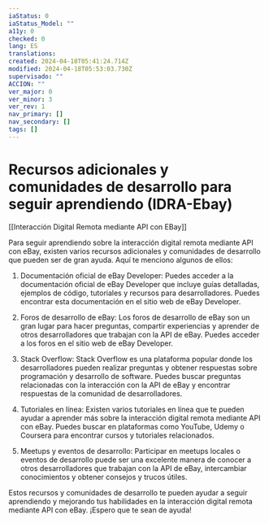 ```yaml
---
iaStatus: 0
iaStatus_Model: ""
a11y: 0
checked: 0
lang: ES
translations: 
created: 2024-04-18T05:41:24.714Z
modified: 2024-04-18T05:53:03.730Z
supervisado: ""
ACCION: ""
ver_major: 0
ver_minor: 3
ver_rev: 1
nav_primary: []
nav_secondary: []
tags: []
---
```

# Recursos adicionales y comunidades de desarrollo para seguir aprendiendo (IDRA-Ebay)

[[Interacción Digital Remota mediante API con EBay]]

Para seguir aprendiendo sobre la interacción digital remota mediante API con eBay, existen varios recursos adicionales y comunidades de desarrollo que pueden ser de gran ayuda. Aquí te menciono algunos de ellos:

1. Documentación oficial de eBay Developer: Puedes acceder a la documentación oficial de eBay Developer que incluye guías detalladas, ejemplos de código, tutoriales y recursos para desarrolladores. Puedes encontrar esta documentación en el sitio web de eBay Developer.

2. Foros de desarrollo de eBay: Los foros de desarrollo de eBay son un gran lugar para hacer preguntas, compartir experiencias y aprender de otros desarrolladores que trabajan con la API de eBay. Puedes acceder a los foros en el sitio web de eBay Developer.

3. Stack Overflow: Stack Overflow es una plataforma popular donde los desarrolladores pueden realizar preguntas y obtener respuestas sobre programación y desarrollo de software. Puedes buscar preguntas relacionadas con la interacción con la API de eBay y encontrar respuestas de la comunidad de desarrolladores.

4. Tutoriales en línea: Existen varios tutoriales en línea que te pueden ayudar a aprender más sobre la interacción digital remota mediante API con eBay. Puedes buscar en plataformas como YouTube, Udemy o Coursera para encontrar cursos y tutoriales relacionados.

5. Meetups y eventos de desarrollo: Participar en meetups locales o eventos de desarrollo puede ser una excelente manera de conocer a otros desarrolladores que trabajan con la API de eBay, intercambiar conocimientos y obtener consejos y trucos útiles.

Estos recursos y comunidades de desarrollo te pueden ayudar a seguir aprendiendo y mejorando tus habilidades en la interacción digital remota mediante API con eBay. ¡Espero que te sean de ayuda!
